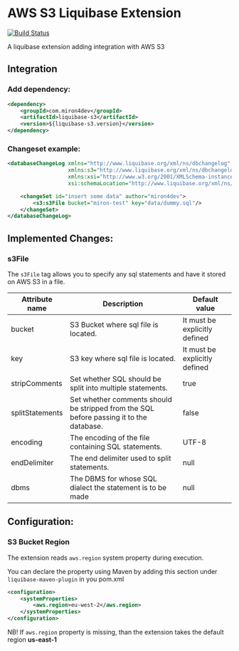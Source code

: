 # AWS S3 Liquibase Extension
[![Build Status](https://travis-ci.org/miron4dev/liquibase-s3.svg?branch=develop)](https://travis-ci.org/miron4dev/liquibase-s3)

A liquibase extension adding integration with AWS S3


## Integration

### Add dependency:

```xml
<dependency>
    <groupId>com.miron4dev</groupId>
    <artifactId>liquibase-s3</artifactId>
    <version>${liquibase-s3.version}</version>
</dependency>
```

### Changeset example:

```xml
<databaseChangeLog xmlns="http://www.liquibase.org/xml/ns/dbchangelog"
                   xmlns:s3="http://www.liquibase.org/xml/ns/dbchangelog-ext/s3"
                   xmlns:xsi="http://www.w3.org/2001/XMLSchema-instance"
                   xsi:schemaLocation="http://www.liquibase.org/xml/ns/dbchangelog http://www.liquibase.org/xml/ns/dbchangelog/dbchangelog-3.3.xsd">

    <changeSet id="insert some data" author="miron4dev">
        <s3:s3File bucket="miron-test" key="data/dummy.sql"/>
    </changeSet>
</databaseChangeLog>
```

## Implemented Changes:

### s3File
The `s3File` tag allows you to specify any sql statements and have it stored on AWS S3 in a file.

| Attribute name  | Description | Default value |
| ------------- | ------------- | ------------- |
| bucket  | S3 Bucket where sql file is located.  | It must be explicitly defined |
| key  | S3 key where sql file is located.  | It must be explicitly defined |
| stripComments  | Set whether SQL should be split into multiple statements.  | true |
| splitStatements  | Set whether comments should be stripped from the SQL before passing it to the database. | false |
| encoding  | The encoding of the file containing SQL statements. | UTF-8 |
| endDelimiter  | The end delimiter used to split statements. | null |
| dbms  | The DBMS for whose SQL dialect the statement is to be made  | null |

## Configuration:

### S3 Bucket Region
The extension reads `aws.region` system property during execution.

You can declare the property using Maven by adding this section under `liquibase-maven-plugin` in you pom.xml
```xml
<configuration>
    <systemProperties>
        <aws.region>eu-west-2</aws.region>
    </systemProperties>
</configuration>
```

NB! If `aws.region` property is missing, than the extension takes the default region **us-east-1**